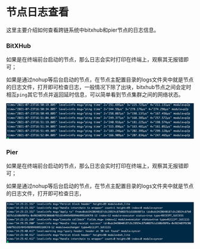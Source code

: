 # 节点日志查看

这里主要介绍如何查看跨链系统中bitxhub和pier节点的日志信息。

### BitXHub

如果是在终端前台启动的节点，那么日志会实时打印在终端上，观察其无报错即可；

如果是通过nohup等后台启动的节点，在节点主配置目录的logs文件夹中就是节点的日志文件，打开即可检查日志，一般情况下除了出块，bitxhub节点之间会定时相互`ping`其它节点并返回延时信息，可以简单看到节点集群之间的网络状态。

<img src="../../assets/bitxhub-log.png" alt="bitxhub-log" style="zoom:50%;" />

### Pier

如果是在终端前台启动的节点，那么日志会实时打印在终端上，观察其无报错即可；

如果是通过nohup等后台启动的节点，在节点主配置目录的logs文件夹中就是节点的日志文件，打开即可检查日志，

<img src="../../assets/pier-log.png" alt="pier-log" style="zoom:50%;" />




